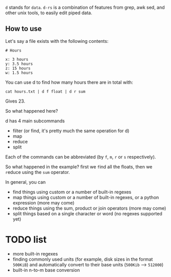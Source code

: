 
`d` stands for `data`. `d-rs` is a combination of features from grep, awk
sed, and other unix tools, to easily edit piped data.

## How to use

Let's say a file exists with the following contents:

```
# Hours

x: 3 hours
y: 3.5 hours
z: 15 hours
w: 1.5 hours
```

You can use d to find how many hours there are in total with:

```
cat hours.txt | d f float | d r sum
```
Gives 23.

So what happened here?

d has 4 main subcommands
* filter (or find, it's pretty much the same operation for d)
* map
* reduce
* split

Each of the commands can be abbreviated (by `f`, `m`, `r` or `s` respectively).

So what happened in the example? first we `f`ind all the floats, then we `r`educe
using the `sum` operator.

In general, you can 
* find things using custom or a number of built-in regexes
* map things using custom or a number of built-in regexes, or a python expression (more may come)
* reduce things using the sum, product or join operators (more may come)
* split things based on a single character or word (no regexes supported yet)

# TODO list
* more built-in regexes
* finding commonly used units (for example, disk sizes in the format `500KiB`) and automatically convert to their base units (`500Kib` --> `512000`)
* built-in n-to-m base conversion
